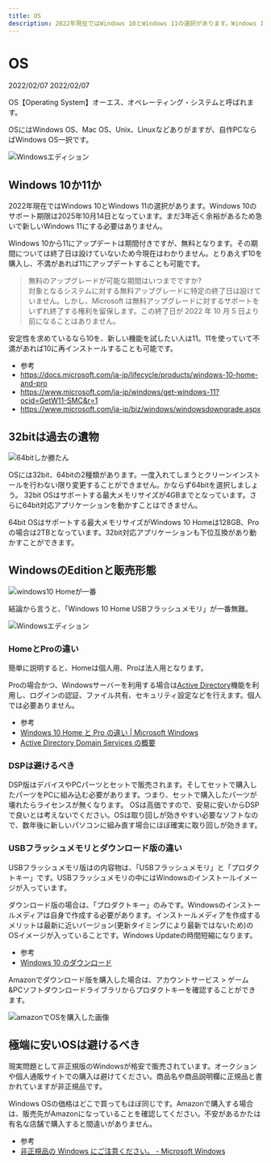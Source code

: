 ```yaml
---
title: OS
description: 2022年現在ではWindows 10とWindows 11の選択があります。Windows 10のサポート期限は2025年10月14日となっています。まだ3年近く余裕があるため急いで新しいWindows 11にする必要はありません。
---
```


# OS

<div class="custom-date">
  <i class="far fa-calendar"></i>2022/02/07
  <i class="fas fa-undo-alt"></i>2022/02/07
</div>

<ClientOnly>
  <CallInFeedAdsense />
</ClientOnly>

OS【Operating System】オーエス、オペレーティング・システムと呼ばれます。

OSにはWindows OS、Mac OS、Unix、Linuxなどありがますが、自作PCならばWindows OS一択です。

<img :src="$withBase('/images/docs/os/windows_eye_catch.png')" alt="Windowsエディション" class="img-center">

## Windows 10か11か

2022年現在ではWindows 10とWindows 11の選択があります。Windows 10のサポート期限は2025年10月14日となっています。まだ3年近く余裕があるため急いで新しいWindows 11にする必要はありません。

Windows 10から11にアップデートは期間付きですが、無料となります。その期間については終了日は設けていないため今現在はわかりません。とりあえず10を購入し、不満があれば11にアップデートすることも可能です。

> 無料のアップグレードが可能な期間はいつまでですか?  
> 対象となるシステムに対する無料アップグレードに特定の終了日は設けていません。しかし、Microsoft は無料アップグレードに対するサポートをいずれ終了する権利を留保します。この終了日が 2022 年 10 月 5 日より前になることはありません。

安定性を求めているなら10を、新しい機能を試したい人は11。11を使っていて不満があれば10に再インストールすることも可能です。

* 参考
* <https://docs.microsoft.com/ja-jp/lifecycle/products/windows-10-home-and-pro>
* <https://www.microsoft.com/ja-jp/windows/get-windows-11?ocid=GetW11-SMC&r=1>
* <https://www.microsoft.com/ja-jp/biz/windows/windowsdowngrade.aspx>

## 32bitは過去の遺物

<img :src="$withBase('/images/docs/os/windows_64.png')" alt="64bitしか勝たん" class="img-center">

OSには32bit、64bitの2種類があります。一度入れてしまうとクリーンインストールを行わない限り変更することができません。かならず64bitを選択しましょう。
32bit OSはサポートする最大メモリサイズが4GBまでとなっています。さらに64bit対応アプリケーションを動かすことはできません。

64bit OSはサポートする最大メモリサイズがWindows 10 Homeは128GB、Proの場合は2TBとなっています。32bit対応アプリケーションも下位互換があり動かすことができます。

## WindowsのEditionと販売形態

<img :src="$withBase('/images/docs/os/windows_10_usb.png')" alt="windows10 Homeが一番" class="img-center">

結論から言うと、「Windows 10 Home USBフラッシュメモリ」が一番無難。

<img :src="$withBase('/images/docs/os/windows-edition.png')" alt="Windowsエディション" class="img-center">

### HomeとProの違い

簡単に説明すると、Homeは個人用、Proは法人用となります。

Proの場合かつ、Windowsサーバーを利用する場合は[Active Directory](https://docs.microsoft.com/ja-jp/windows-server/identity/ad-ds/get-started/virtual-dc/active-directory-domain-services-overview)機能を利用し、ログインの認証、ファイル共有、セキュリティ設定などを行えます。個人では必要ありません。

* 参考
* [Windows 10 Home と Pro の違い | Microsoft Windows](https://www.microsoft.com/ja-jp/windows/compare-windows-10-home-vs-pro)
* [Active Directory Domain Services の概要](https://docs.microsoft.com/ja-jp/windows-server/identity/ad-ds/get-started/virtual-dc/active-directory-domain-services-overview)

### DSPは避けるべき

DSP版はデバイスやPCパーツとセットで販売されます。そしてセットで購入したパーツをPCに組み込む必要があります。つまり、セットで購入したパーツが壊れたらライセンスが無くなります。
OSは高価ですので、安易に安いからDSPで良いとは考えないでください。OSは取り回しが効きやすい必要なソフトなので、数年後に新しいパソコンに組み直す場合にほぼ確実に取り回しが効きます。

### USBフラッシュメモリとダウンロード版の違い

USBフラッシュメモリ版はの内容物は、「USBフラッシュメモリ」と「プロダクトキー」です。USBフラッシュメモリの中にはWindowsのインストールイメージが入っています。

ダウンロード版の場合は、「プロダクトキー」のみです。Windowsのインストールメディアは自身で作成する必要があります。インストールメディアを作成するメリットは最新に近いバージョン(更新タイミングにより最新ではないため)のOSイメージが入っていることです。Windows Updateの時間短縮になります。

* 参考
* [Windows 10 のダウンロード](https://www.microsoft.com/ja-jp/software-download/windows10)

Amazonでダウンロード版を購入した場合は、アカウントサービス > ゲーム&PCソフトダウンロードライブラリからプロダクトキーを確認することができます。

<img :src="$withBase('/images/docs/os/amazon_os.png')" alt="amazonでOSを購入した画像" class="img-center">

## 極端に安いOSは避けるべき

現実問題として非正規版のWindowsが格安で販売されています。オークションや個人通販サイトでの購入は避けてください。商品名や商品説明欄に正規品と書かれていますが非正規品です。

Windows OSの価格はどこで買ってもほぼ同じです。Amazonで購入する場合は、販売先がAmazonになっていることを確認してください。不安があるかたは有名な店舗で購入すると間違いがありません。

* 参考
* [非正規品の Windows にご注意ください。 - Microsoft Windows](https://www.microsoft.com/ja-jp/windows/prodinfo/default.aspx)

